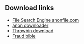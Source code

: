 ## Download links
- [File Search Engine anonfile.com](https://www.filesearch.link/search/anonfile)
- [anon downloader](https://cse.google.com/cse?cx=f9e53d19d3e812ef6)
- [Throwbin download](https://cse.google.com/cse?cx=9ae1d72cf394c2254)
- [Fraud bible](https://mega.nz/folder/wE5T3JwS#tCE7f0yDgXYJ19STyY8uXg)